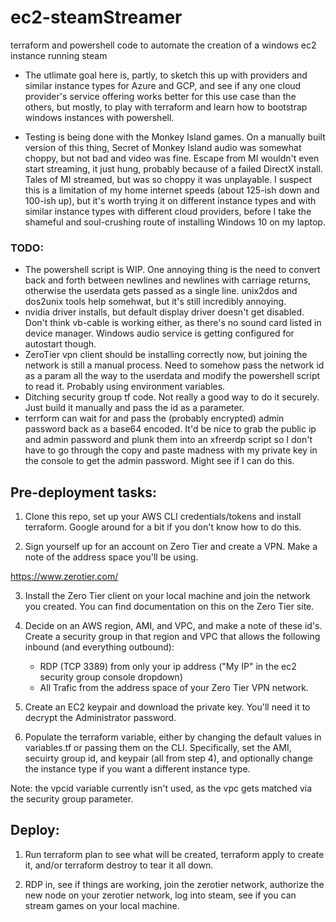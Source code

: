 # ec2-steamStreamer
terraform and powershell code to automate the creation of a windows ec2 instance running steam

- The utlimate goal here is, partly, to sketch this up with providers and similar instance types for Azure and GCP, and see if any one cloud provider's service offering works better for this use case than the others, but mostly, to play with terraform and learn how to bootstrap windows instances with powershell.

- Testing is being done with the Monkey Island games.  On a manually built version of this thing, Secret of Monkey Island audio was somewhat choppy, but not bad and video was fine.  Escape from MI wouldn't even start streaming, it just hung, probably because of a failed DirectX install.  Tales of MI streamed, but was so choppy it was unplayable.  I suspect this is a limitation of my home internet speeds (about 125-ish down and 100-ish up), but it's worth trying it on different instance types and with similar instance types with different cloud providers, before I take the shameful and soul-crushing route of installing Windows 10 on my laptop.

### TODO:

- The powershell script is WIP.  One annoying thing is the need to convert back and forth between newlines and newlines with carriage returns, otherwise the userdata gets passed as a single line. unix2dos and dos2unix tools help somehwat, but it's still incredibly annoying.
- nvidia driver installs, but default display driver doesn't get disabled.  Don't think vb-cable is working either, as there's no sound card listed in device manager. Windows audio service is getting configured for autostart though.
- ZeroTier vpn client should be installing correctly now, but joining the network is still a manual process.  Need to somehow pass the network id as a param all the way to the userdata and modify the powershell script to read it.  Probably using environment variables.
- Ditching security group tf code.  Not really a good way to do it securely.  Just build it manually and pass the id as a parameter.
- terrform can wait for and pass the (probably encrypted) admin password back as a base64 encoded.  It'd be nice to grab the public ip and admin password and plunk them into an xfreerdp script so I don't have to go through the copy and paste madness with my private key in the console to get the admin password.  Might see if I can do this.


## Pre-deployment tasks:

1. Clone this repo, set up your AWS CLI credentials/tokens and install terraform.  Google around for a bit if you don't know how to do this.

2. Sign yourself up for an account on Zero Tier and create a VPN.  Make a note of the address space you'll be using.

https://www.zerotier.com/

3. Install the Zero Tier client on your local machine and join the network you created.  You can find documentation on this on the Zero Tier site.

4. Decide on an AWS region, AMI, and VPC, and make a note of these id's.  Create a security group in that region and VPC that allows the following inbound (and everything outbound):

   - RDP (TCP 3389) from only your ip address ("My IP" in the ec2 security group console dropdown)
   - All Trafic from the address space of your Zero Tier VPN network.

 5. Create an EC2 keypair and download the private key.  You'll need it to decrypt the Administrator password.

 6. Populate the terraform variable, either by changing the default values in variables.tf or passing them on the CLI.  Specifically, set the AMI, secuirty group id, and keypair (all from step 4), and optionally change the instance type if you want a different instance type.

 Note: the vpcid variable currently isn't used, as the vpc gets matched via the security group parameter.

## Deploy:

 1. Run terraform plan to see what will be created, terraform apply to create it, and/or terraform destroy to tear it all down.

 2. RDP in, see if things are working, join the zerotier network, authorize the new node on your zerotier network, log into steam, see if you can stream games on your local machine.